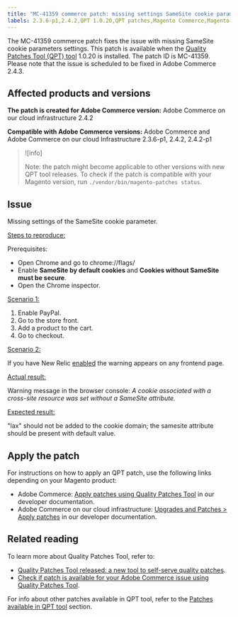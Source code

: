 ```yaml
---
title: "MC-41359 commerce patch: missing settings SameSite cookie param"
labels: 2.3.6-p1,2.4.2,QPT 1.0.20,QPT patches,Magento Commerce,Magento Commerce Cloud,SameSite,browser,cookies,error,settings,support tools,Adobe Commerce,cloud architecture
---
```


The MC-41359 commerce patch fixes the issue with missing SameSite cookie parameters settings. This patch is available when the [Quality Patches Tool (QPT) tool](https://support.magento.com/hc/en-us/articles/360047139492) 1.0.20 is installed. The patch ID is MC-41359. Please note that the issue is scheduled to be fixed in Adobe Commerce 2.4.3.

## Affected products and versions

 **The patch is created for Adobe Commerce version:** Adobe Commerce on our cloud infrastructure 2.4.2

 **Compatible with Adobe Commerce versions:** Adobe Commerce and Adobe Commerce on our cloud Infrastructure  2.3.6-p1, 2.4.2, 2.4.2-p1

>![info]
>
>Note: the patch might become applicable to other versions with new QPT tool releases. To check if the patch is compatible with your Magento version, run `./vendor/bin/magento-patches status`.

## Issue

Missing settings of the SameSite cookie parameter.

 <ins>Steps to reproduce:</ins>

Prerequisites:

* Open Chrome and go to chrome://flags/
* Enable **SameSite by default cookies** and **Cookies without SameSite must be secure**.
* Open the Chrome inspector.

 <ins>Scenario 1:</ins>

1. Enable PayPal.
1. Go to the store front.
1. Add a product to the cart.
1. Go to checkout.

 <ins>Scenario 2:</ins>

If you have New Relic [enabled](https://docs.magento.com/user-guide/reports/new-relic-reporting.html) the warning appears on any frontend page.

<ins>Actual result:</ins>

Warning message in the browser console: *A cookie associated with a cross-site resource was set without a SameSite attribute.*

 <ins>Expected result:</ins>

"lax" should not be added to the cookie domain; the samesite attribute should be present with default value.

## Apply the patch

For instructions on how to apply an QPT patch, use the following links depending on your Magento product:

* Adobe Commerce: [Apply patches using Quality Patches Tool](https://devdocs.magento.com/guides/v2.4/comp-mgr/patching/mqp.html) in our developer documentation.
* Adobe Commerce on our cloud infrastructure: [Upgrades and Patches > Apply patches](https://devdocs.magento.com/cloud/project/project-patch.html) in our developer documentation.

## Related reading

To learn more about Quality Patches Tool, refer to:

* [Quality Patches Tool released: a new tool to self-serve quality patches](https://support.magento.com/hc/en-us/articles/360047139492).
* [Check if patch is available for your Adobe Commerce issue using Quality Patches Tool](https://support.magento.com/hc/en-us/articles/360047125252).

For info about other patches available in QPT tool, refer to the [Patches available in QPT tool](https://support.magento.com/hc/en-us/sections/360010506631-Patches-available-in-QPT-tool-) section.
